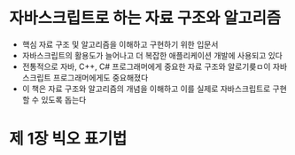 # 자바스크립트로 하는 자료 구조와 알고리즘

- 핵심 자료 구조 및 알고리즘을 이해하고 구현하기 위한 입문서
- 자바스크립트의 활용도가 늘어나고 더 복잡한 애플리케이션 개발에 사용되고 있다
- 전통적으로 자바, C++, C# 프로그래머에게 중요한 자료 구조와 알로기릊ㅁ이 자바스크립트 프로그래머에게도 중요해졌다
- 이 책은 자료 구조와 알고리즘의 개념을 이해하고 이를 실제로 자바스크립트로 구현할 수 있도록 돕는다

# 제 1장 빅오 표기법
